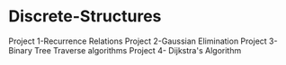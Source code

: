# Discrete-Structures
Project 1-Recurrence Relations
Project 2-Gaussian Elimination
Project 3-Binary Tree Traverse algorithms
Project 4- Dijkstra's Algorithm
